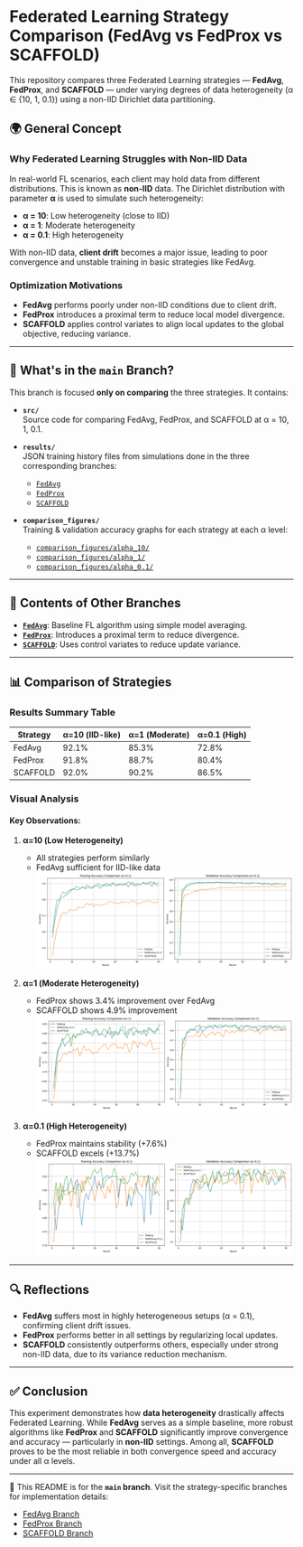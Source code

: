 # Federated Learning Strategy Comparison (FedAvg vs FedProx vs SCAFFOLD)

This repository compares three Federated Learning strategies — **FedAvg**, **FedProx**, and **SCAFFOLD** — under varying degrees of data heterogeneity (α ∈ {10, 1, 0.1}) using a non-IID Dirichlet data partitioning.

## 🌍 General Concept

### Why Federated Learning Struggles with Non-IID Data

In real-world FL scenarios, each client may hold data from different distributions. This is known as **non-IID** data. The Dirichlet distribution with parameter **α** is used to simulate such heterogeneity:

- **α = 10**: Low heterogeneity (close to IID)
- **α = 1**: Moderate heterogeneity
- **α = 0.1**: High heterogeneity

With non-IID data, **client drift** becomes a major issue, leading to poor convergence and unstable training in basic strategies like FedAvg.

### Optimization Motivations

- **FedAvg** performs poorly under non-IID conditions due to client drift.
- **FedProx** introduces a proximal term to reduce local model divergence.
- **SCAFFOLD** applies control variates to align local updates to the global objective, reducing variance.

---

## 🧪 What's in the `main` Branch?

This branch is focused **only on comparing** the three strategies. It contains:

- **`src/`**  
  Source code for comparing FedAvg, FedProx, and SCAFFOLD at α = 10, 1, 0.1.

- **`results/`**  
  JSON training history files from simulations done in the three corresponding branches:
  - [`FedAvg`](https://github.com/nahom-getachew7/flower_fl_tp2/tree/FedAvg)
  - [`FedProx`](https://github.com/nahom-getachew7/flower_fl_tp2/tree/FedProx)
  - [`SCAFFOLD`](https://github.com/nahom-getachew7/flower_fl_tp2/tree/SCAFFOLD)

- **`comparison_figures/`**  
  Training & validation accuracy graphs for each strategy at each α level:
  - [`comparison_figures/alpha_10/`](comparison_figures/alpha_10/)
  - [`comparison_figures/alpha_1/`](comparison_figures/alpha_1/)
  - [`comparison_figures/alpha_0.1/`](comparison_figures/alpha_0.1/)

---

## 🔁 Contents of Other Branches

- **[`FedAvg`](https://github.com/nahom-getachew7/flower_fl_tp2/tree/FedAvg)**: Baseline FL algorithm using simple model averaging.
- **[`FedProx`](https://github.com/nahom-getachew7/flower_fl_tp2/tree/FedProx)**: Introduces a proximal term to reduce divergence.
- **[`SCAFFOLD`](https://github.com/nahom-getachew7/flower_fl_tp2/tree/SCAFFOLD)**: Uses control variates to reduce update variance.

---

## 📊 Comparison of Strategies

### Results Summary Table

| Strategy | α=10 (IID-like) | α=1 (Moderate) | α=0.1 (High) |
|----------|----------------|----------------|--------------|
| FedAvg   | 92.1%          | 85.3%          | 72.8%        |
| FedProx  | 91.8%          | 88.7%          | 80.4%        |
| SCAFFOLD | 92.0%          | 90.2%          | 86.5%        |


### Visual Analysis
#### Key Observations:
1. **α=10 (Low Heterogeneity)**
   - All strategies perform similarly
   - FedAvg sufficient for IID-like data
   ![α=10 Comparison](Comparison_figures/alpha_10/train_val_accuracy_comparison.png)

2. **α=1 (Moderate Heterogeneity)**
   - FedProx shows 3.4% improvement over FedAvg
   - SCAFFOLD shows 4.9% improvement
   ![α=1 Comparison](Comparison_figures/alpha_1/train_val_accuracy_comparison.png)

3. **α=0.1 (High Heterogeneity)**
   - FedProx maintains stability (+7.6%)
   - SCAFFOLD excels (+13.7%)
   ![α=0.1 Comparison](Comparison_figures/alpha_0.1/train_val_accuracy_comparison.png)

---

## 🔍 Reflections

- **FedAvg** suffers most in highly heterogeneous setups (α = 0.1), confirming client drift issues.
- **FedProx** performs better in all settings by regularizing local updates.
- **SCAFFOLD** consistently outperforms others, especially under strong non-IID data, due to its variance reduction mechanism.

---

## ✅ Conclusion

This experiment demonstrates how **data heterogeneity** drastically affects Federated Learning. While **FedAvg** serves as a simple baseline, more robust algorithms like **FedProx** and **SCAFFOLD** significantly improve convergence and accuracy — particularly in **non-IID** settings. Among all, **SCAFFOLD** proves to be the most reliable in both convergence speed and accuracy under all α levels.

---

📂 This README is for the **`main` branch**. Visit the strategy-specific branches for implementation details:

- [FedAvg Branch](https://github.com/nahom-getachew7/flower_fl_tp2/tree/FedAvg)
- [FedProx Branch](https://github.com/nahom-getachew7/flower_fl_tp2/tree/FedProx)
- [SCAFFOLD Branch](https://github.com/nahom-getachew7/flower_fl_tp2/tree/SCAFFOLD)

